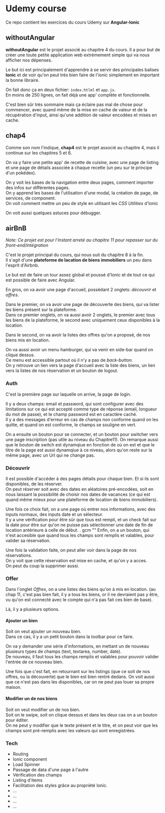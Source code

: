 # Udemy course

Ce repo contient les exercices du cours Udemy sur **Angular-Ionic**

## withoutAngular

**withoutAngular** est le projet associé au chapitre 4 du cours.
Il a pour but de créer une toute petite application web extrèmement simple qui va nous afficher nos dépenses.

Le but ici est principalement d'apprendre à se servir des principales balises **Ionic** et de voir qu'on peut très bien faire de l'ionic simplement en important la bonne libraire.

On fait donc ça en deux fichier: `index.htlml` et `app.js`. </br>
En moins de 250 lignes, on fait déjà une app' complète et fonctionnelle.

C'est bien sûr très sommaire mais ça éclaire pas mal de chose pour commencer, avec quand même de la mise en cache de valeur et de la récupération d'input, ainsi qu'une addition de valeur encodées et mises en cache.

## chap4

Comme son nom l'indique, **chap4** est le projet associé au chapitre 4, mais il continue sur les chapitres 5 et 6.

On va y faire une petite app' de recette de cuisine, avec une page de listing et une page de détails associée à chaque recette (un peu sur le principe d'un pokédex).

On y voit les bases de la navigation entre deux pages, comment importer des infos sur différentes pages. </br>
On y apprend les bases de l'utilisation d'une modal, la création de page, de services, de component.</br>
On voit comment mettre un peu de style en utilisant les *CSS Utilities* d'Ionic


On voit aussi quelques astuces pour débugger.

## airBnB

*Note: Ce projet est pour l'instant arreté au chapitre 11 pour repasser sur du front-end/intégration*

C'est le projet principal du cours, qui nous suit du chapitre 8 à la fin.</br>
Il s'agit d'une **plateforme de lacation de biens immobiliers** un peu dans l'esprit d'Airbnb.

Le but est de faire un tour assez global et poussé d'Ionic et de tout ce qui est possible de faire avec Angular.

En gros, on va avoir une page d'accueil, possédant 2 onglets: *découvrir* et *offres*.

Dans le premier, on va avoir une page de découverte des biens, qui va lister les biens présent sur la plateforme. </br>
Dans ce premier onglets, on va aussi avoir 2 onglets, le premier avec tous les biens de la plateforme, le second avec uniquement ceux disponibles à la location.

Dans le second, on va avoir la listes des offres qu'on a proposé, de nos biens mis en location.

On va aussi avoir un menu hamburger, qui va venir en side-bar quand on clique dessus. </br>
Ce menu est accessible partout où il n'y a pas de *back-button*. </br>
On y retrouve un lien vers la page d'accueil avec la liste des biens, un lien vers la listes de nos réservation et un bouton de logout.

### Auth

C'est la première page sur laquelle on arrive, la page de login.

Il y a deux champs: email et password, qui sont configurer avec des limitations sur ce qui est accepté comme type de réponse (email, longueur du mot de passe), et le champ password est en caractère caché.</br>
Il y a des messages d'erreur en cas de champs non conforme quand on les quitte, et quand on est conforme, le champs se souligne en vert.

On a ensuite un bouton pour se connecter, et un bouton pour switcher vers une page inscription (pas utile au niveau du Chapitre11). On remarque aussi que le bouton de switch est dynamqiue en fonction de où on est et que le titre de la page est aussi dynamqiue à ce niveau, alors qu'on reste sur la même page, avec un Url qui ne change pas.

### Découvrir

Il est possible d'accéder à des pages détails pour chaque bien. Et si ils sont disponibles, de les réserver.</br>
On peut réserver soit avec des dates en aléatoires pré-encodées, soit en nous laissant la possibilité de choisir nos dates de vacances (ce qui est quand même mieux pour une plateforme de location de biens immobiliers).

Une fois ce choix fait, on a une page où entrer nos informations, avec des inputs normaux, des inputs date et un sélecteur.</br>
Il y a une vérification pour être sûr que tous est rempli, et un check fait sur la date pour être sur qu'on ne puisse pas sélectionner une date de fin de location antérieure à celle de début.
 .
 gcm ""
Enfin, on a un bouton, qui n'est accesible que quand tous les champs sont remplis et valables, pour valider sa réservation.

Une fois la validation faite, on peut aller voir dans la page de nos réservations. </br>
On y voit que cette réservation est mise en cache, et qu'on y a acces.</br>
On peut du coup la supprimer aussi.

### Offer

Dans l'onglet *Offres*, on a une listes des biens qu'on à mis en location. (au chap 11, c'est pas bien fait, il y a tous les biens, or il ne devraient pas y être, vu qu'on est connecté avec le compte qui n'a pas fait ces bien de base).

Là, il y a plusieurs options. </br>

#### Ajouter un bien
Soit on veut ajouter un nouveau bien.</br>
Dans ce cas, il y a un petit bouton dans la toolbar pour ce faire.

On va y demander une série d'informations, en mettant un de nouveau plusieurs types de champs (text, textarea, number, date). </br>
De nouveau, il faut tous les champs remplis et valables pour pouvoir valider l'entrée de ce nouveau bien.

Une fois que c'est fait, en retournant sur les listings (que ce soit de nos offres, ou la découverte) que le bien est bien rentré dedans.
On voit aussi que ce n'est pas dans les disponibles, car on ne peut pas louer sa propre maison.

#### Modifier un de nos biens
Soit on veut modifier un de nos bien. </br>
Soit on le swipe, soit on clique dessus et dans les deux cas on a un bouton pour éditer.</br>
On ne peut y modifier que le texte présent et le titre, et on peut voir que les champs sont pré-remplis avec les valeurs qui sont enregistrées.

### Tech

- Routing
- Ionic component
- Load Spinner
- Passage de data d'une page à l'autre
- Vérification des champs
- Listing d'items
- Facilitation des styles grâce au propriété Ionic.
- ...
- ...
- ...
- ...